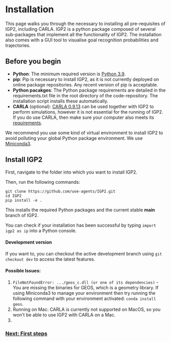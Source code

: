# Installation

This page walks you through the necessary to installing all pre-requisites of IGP2, including CARLA.
IGP2 is a python package composed of several sub-packages that implement all the functionality of IGP2.
The installation also comes with a GUI tool to visualise goal recognition probabilities and trajectories.


## Before you begin

- **Python**: The minimum required version is [Python 3.9](https://www.python.org/downloads/release/python-3913/).
- **pip**: Pip is necessary to install IGP2, as it is not currently deployed on online package repositories. Any recent version of pip is acceptable.
- **Python pacakges**: The Python package requirements are detailed in the requirements.txt file in the root directory of the code-repository. The installation script installs these automatically.
- **CARLA** (optional): [CARLA 0.9.13](https://github.com/carla-simulator/carla/releases/tag/0.9.13) can be used together with IGP2 to perform simulations, however it is not essential for the running of IGP2. If you do use CARLA, then make sure your computer also meets its [requirements](https://carla.readthedocs.io/en/latest/start_quickstart/).

We recommend you use some kind of virtual environment to install IGP2 to avoid polluting your global Python package environment. 
We use [Miniconda3](https://docs.conda.io/en/latest/miniconda.html).


## Install IGP2
First, navigate to the folder into which you want to install IGP2.

Then, run the following commands:

```
git clone https://github.com/uoe-agents/IGP2.git
cd IGP2
pip install -e .
```

This installs the required Python packages and the current stable **main** branch of IGP2. 

You can check if your installation has been successful by typing ```import igp2 as ip``` into a Python console.


#### Development version
If you want to, you can checkout the active development branch using `git checkout dev` to access the latest features.

#### Possible Issues:
1. ```FileNotFoundError: .../geos_c.dll (or one of its dependencies)``` - You are missing the binaries for GEOS, which is a geometry library. If using Miniconda3 to manage your environment then try running the following command with your environment activated: ```conda install geos```. 
2. Running on Mac: CARLA is currently not supported on MacOS, so you won't be able to use IGP2 with CARLA on a Mac.
3. 

### [Next: First steps](first_steps.md)
